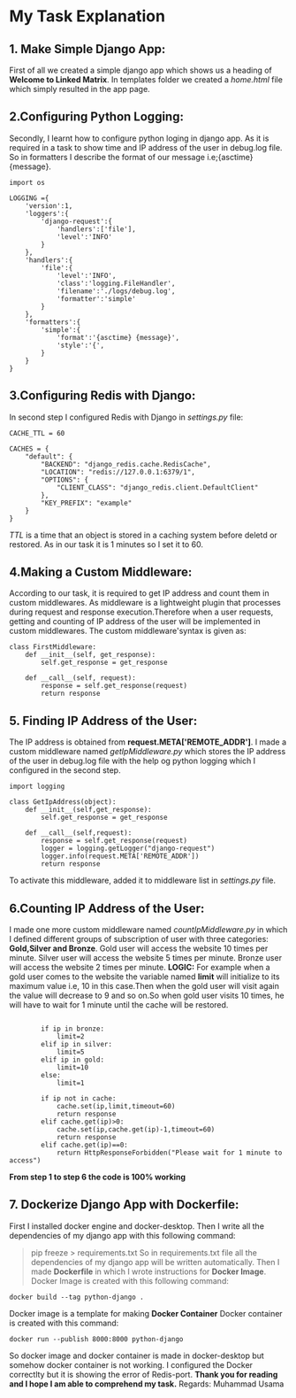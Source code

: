# My Task Explanation
## 1. Make Simple Django App:
First of all we created a simple django app which shows us a heading of **Welcome to Linked Matrix**. In templates folder we created a *home.html* file which simply resulted in the app page.

## 2.Configuring Python Logging:
Secondly, I learnt how to configure python loging in django app. As it is required in a task to show time and IP address of the user in debug.log file. So in formatters I describe the format of our message i.e;{asctime} {message}.
```
import os

LOGGING ={
    'version':1,
    'loggers':{
        'django-request':{
            'handlers':['file'],
            'level':'INFO'
        }
    },
    'handlers':{
        'file':{
            'level':'INFO',
            'class':'logging.FileHandler',
            'filename':'./logs/debug.log',
            'formatter':'simple'
        }
    },
    'formatters':{
        'simple':{
            'format':'{asctime} {message}',
            'style':'{',
        }
    }
}
```
## 3.Configuring Redis with Django:
In second step I configured Redis with Django in *settings.py* file:
```
CACHE_TTL = 60

CACHES = {
    "default": {
        "BACKEND": "django_redis.cache.RedisCache",
        "LOCATION": "redis://127.0.0.1:6379/1",
        "OPTIONS": {
            "CLIENT_CLASS": "django_redis.client.DefaultClient"
        },
        "KEY_PREFIX": "example"
    }
}
```
*TTL* is a time that an object is stored in a caching system before deletd or restored. As in our task it is 1 minutes so I set it to 60.
## 4.Making a Custom Middleware:
According to our task, it is required to get IP address and count them in custom middlewares. As middleware is a lightweight plugin that processes during request and response execution.Therefore when a user requests, getting and counting of IP address of the user will be implemented in custom middlewares.
The custom middleware'syntax is given as:
```
class FirstMiddleware:  
    def __init__(self, get_response):  
        self.get_response = get_response  
      
    def __call__(self, request):  
        response = self.get_response(request)  
        return response
```
## 5. Finding IP Address of the User:
The IP address is obtained from **request.META['REMOTE_ADDR']**.
I made a custom middleware named *getIpMiddleware.py* which stores the IP address of the user in debug.log file with the help og python logging which I configured in the second step.
```
import logging

class GetIpAddress(object):
    def __init__(self,get_response):
        self.get_response = get_response
             
    def __call__(self,request):
        response = self.get_response(request)
        logger = logging.getLogger("django-request")
        logger.info(request.META['REMOTE_ADDR'])
        return response
```
To activate this middleware, added it to middleware list in *settings.py* file.
## 6.Counting IP Address of the User:
I made one more custom middleware named *countIpMiddleware.py* in which I defined different groups of subscription of user with three categories:
**Gold,Silver and Bronze**.
Gold user will access the website 10 times per minute.
Silver user will access the website 5 times per minute.
Bronze user will access the website 2 times per minute.
**LOGIC:** For example when a gold user comes to the website the variable named **limit** will initialize to its maximum value i.e, 10 in this case.Then when the gold user will visit again the value will decrease to 9 and so on.So when gold user visits  10 times, he will have to wait for 1 minute until the cache will be restored.
```ip = request.META['REMOTE_ADDR']
        
        if ip in bronze:
            limit=2
        elif ip in silver:
            limit=5
        elif ip in gold:
            limit=10
        else:
            limit=1
            
        if ip not in cache:
            cache.set(ip,limit,timeout=60)
            return response
        elif cache.get(ip)>0:
            cache.set(ip,cache.get(ip)-1,timeout=60)
            return response
        elif cache.get(ip)==0:
            return HttpResponseForbidden("Please wait for 1 minute to access")
```
**From step 1 to step 6 the code is 100% working**
## 7. Dockerize Django App with Dockerfile:
First I installed docker engine and docker-desktop.
Then I write all the dependencies of my django app with this following command:
> pip freeze > requirements.txt
So in requirements.txt file all the dependencies of my django app will be written automatically.
Then I made **Dockerfile** in which I wrote instructions for **Docker Image**.
Docker Image is created with this following command:
```
docker build --tag python-django .
``` 
Docker image is a template for making **Docker Container**
Docker container is created with this command:
```
docker run --publish 8000:8000 python-django
```
So docker image and docker container is made in docker-desktop but somehow docker container is not working. I configured the Docker correctlty but it is showing the error of Redis-port. 
**Thank you for reading and I hope I am able to comprehend my task.**
Regards:
Muhammad Usama
